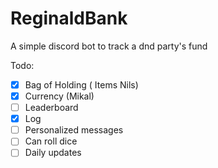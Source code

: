# ReginaldBank
A simple discord bot to track a dnd party's fund

Todo:
- [x] Bag of Holding ( Items Nils)
- [x] Currency (Mikal)
- [ ] Leaderboard
- [X] Log
- [ ] Personalized messages
- [ ] Can roll dice
- [ ] Daily updates

